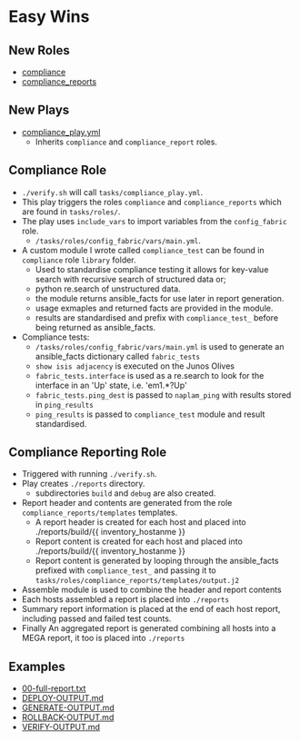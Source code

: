 # Easy Wins

## New Roles
* [compliance](https://github.com/johnsondnz/NetAutSol/tree/master/tasks/roles/compliance)
* [compliance_reports](https://github.com/johnsondnz/NetAutSol/tree/master/tasks/roles/compliance_reports)

## New Plays
* [compliance_play.yml](https://github.com/johnsondnz/NetAutSol/blob/master/tasks/compliance_play.yml)
  * Inherits `compliance` and `compliance_report` roles.

## Compliance Role
* `./verify.sh` will call `tasks/compliance_play.yml`.
* This play triggers the roles `compliance` and `compliance_reports` which are found in `tasks/roles/`.
* The play uses `include_vars` to import variables from the `config_fabric` role.
  * `/tasks/roles/config_fabric/vars/main.yml`.
* A custom module I wrote called `compliance_test` can be found in `compliance` role `library` folder.
  * Used to standardise compliance testing it allows for key-value search with recursive search of structured data or;
  * python re.search of unstructured data.
  * the module returns ansible_facts for use later in report generation.
  * usage exmaples and returned facts are provided in the module.
  * results are standardised and prefix with `compliance_test_` before being returned as ansible_facts.
* Compliance tests:
  * `/tasks/roles/config_fabric/vars/main.yml` is used to generate an ansible_facts dictionary called `fabric_tests`
  * `show isis adjacency` is executed on the Junos Olives
  * `fabric_tests.interface` is used as a re.search to look for the interface in an 'Up' state, i.e. 'em1.*?Up'
  * `fabric_tests.ping_dest` is passed to `naplam_ping` with results stored in `ping_results`
  * `ping_results` is passed to `compliance_test` module and result standardised.

## Compliance Reporting Role
* Triggered with running `./verify.sh`.
* Play creates `./reports` directory.
  * subdirectories `build` and `debug` are also created.
* Report header and contents are generated from the role `compliance_reports/templates` templates.
  * A report header is created for each host and placed into ./reports/build/{{ inventory_hostanme }}
  * Report content is created for each host and placed into ./reports/build/{{ inventory_hostanme }}
  * Report content is generated by looping through the ansible_facts prefixed with `compliance_test_` and passing it to `tasks/roles/compliance_reports/templates/output.j2`
* Assemble module is used to combine the header and report contents
* Each hosts assembled a report is placed into `./reports`
* Summary report information is placed at the end of each host report, including passed and failed test counts.
* Finally An aggregated report is generated combining all hosts into a MEGA report, it too is placed into `./reports`

## Examples
- [00-full-report.txt](https://github.com/johnsondnz/NetAutSol/blob/master/examples/00-full-report.txt)
- [DEPLOY-OUTPUT.md](https://github.com/johnsondnz/NetAutSol/blob/master/examples/DEPLOY-OUTPUT.md)
- [GENERATE-OUTPUT.md](https://github.com/johnsondnz/NetAutSol/blob/master/examples/GENERATE-OUTPUT.md)
- [ROLLBACK-OUTPUT.md](https://github.com/johnsondnz/NetAutSol/blob/master/examples/ROLLBACK-OUTPUT.md)
- [VERIFY-OUTPUT.md](https://github.com/johnsondnz/NetAutSol/blob/master/examples/VERIFY-OUTPUT.md)
